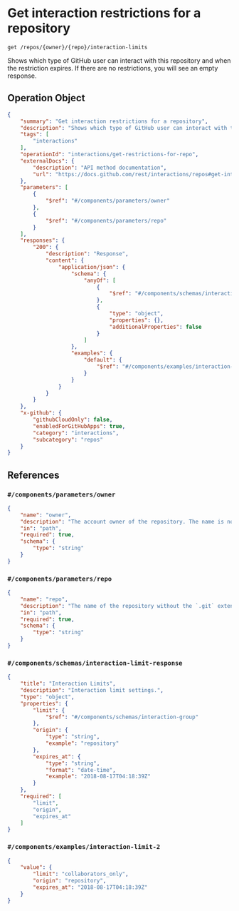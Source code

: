 # Get interaction restrictions for a repository

`get /repos/{owner}/{repo}/interaction-limits`

Shows which type of GitHub user can interact with this repository and when the restriction expires. If there are no restrictions, you will see an empty response.

## Operation Object

```json
{
    "summary": "Get interaction restrictions for a repository",
    "description": "Shows which type of GitHub user can interact with this repository and when the restriction expires. If there are no restrictions, you will see an empty response.",
    "tags": [
        "interactions"
    ],
    "operationId": "interactions/get-restrictions-for-repo",
    "externalDocs": {
        "description": "API method documentation",
        "url": "https://docs.github.com/rest/interactions/repos#get-interaction-restrictions-for-a-repository"
    },
    "parameters": [
        {
            "$ref": "#/components/parameters/owner"
        },
        {
            "$ref": "#/components/parameters/repo"
        }
    ],
    "responses": {
        "200": {
            "description": "Response",
            "content": {
                "application/json": {
                    "schema": {
                        "anyOf": [
                            {
                                "$ref": "#/components/schemas/interaction-limit-response"
                            },
                            {
                                "type": "object",
                                "properties": {},
                                "additionalProperties": false
                            }
                        ]
                    },
                    "examples": {
                        "default": {
                            "$ref": "#/components/examples/interaction-limit-2"
                        }
                    }
                }
            }
        }
    },
    "x-github": {
        "githubCloudOnly": false,
        "enabledForGitHubApps": true,
        "category": "interactions",
        "subcategory": "repos"
    }
}
```

## References

### `#/components/parameters/owner`

```json
{
    "name": "owner",
    "description": "The account owner of the repository. The name is not case sensitive.",
    "in": "path",
    "required": true,
    "schema": {
        "type": "string"
    }
}
```

### `#/components/parameters/repo`

```json
{
    "name": "repo",
    "description": "The name of the repository without the `.git` extension. The name is not case sensitive.",
    "in": "path",
    "required": true,
    "schema": {
        "type": "string"
    }
}
```

### `#/components/schemas/interaction-limit-response`

```json
{
    "title": "Interaction Limits",
    "description": "Interaction limit settings.",
    "type": "object",
    "properties": {
        "limit": {
            "$ref": "#/components/schemas/interaction-group"
        },
        "origin": {
            "type": "string",
            "example": "repository"
        },
        "expires_at": {
            "type": "string",
            "format": "date-time",
            "example": "2018-08-17T04:18:39Z"
        }
    },
    "required": [
        "limit",
        "origin",
        "expires_at"
    ]
}
```

### `#/components/examples/interaction-limit-2`

```json
{
    "value": {
        "limit": "collaborators_only",
        "origin": "repository",
        "expires_at": "2018-08-17T04:18:39Z"
    }
}
```